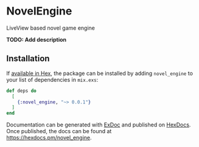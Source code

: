 # NovelEngine
LiveView based novel game engine

**TODO: Add description**

## Installation

If [available in Hex](https://hex.pm/docs/publish), the package can be installed
by adding `novel_engine` to your list of dependencies in `mix.exs`:

```elixir
def deps do
  [
    {:novel_engine, "~> 0.0.1"}
  ]
end
```

Documentation can be generated with [ExDoc](https://github.com/elixir-lang/ex_doc)
and published on [HexDocs](https://hexdocs.pm). Once published, the docs can
be found at <https://hexdocs.pm/novel_engine>.
